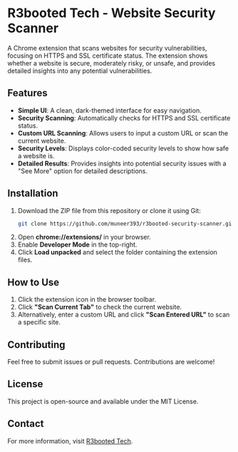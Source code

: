 # R3booted Tech - Website Security Scanner

A Chrome extension that scans websites for security vulnerabilities, focusing on HTTPS and SSL certificate status. The extension shows whether a website is secure, moderately risky, or unsafe, and provides detailed insights into any potential vulnerabilities.

## Features
- **Simple UI**: A clean, dark-themed interface for easy navigation.
- **Security Scanning**: Automatically checks for HTTPS and SSL certificate status.
- **Custom URL Scanning**: Allows users to input a custom URL or scan the current website.
- **Security Levels**: Displays color-coded security levels to show how safe a website is.
- **Detailed Results**: Provides insights into potential security issues with a "See More" option for detailed descriptions.

## Installation
1. Download the ZIP file from this repository or clone it using Git:
    ```bash
    git clone https://github.com/muneer393/r3booted-security-scanner.git
    ```
2. Open **chrome://extensions/** in your browser.
3. Enable **Developer Mode** in the top-right.
4. Click **Load unpacked** and select the folder containing the extension files.

## How to Use
1. Click the extension icon in the browser toolbar.
2. Click **"Scan Current Tab"** to check the current website.
3. Alternatively, enter a custom URL and click **"Scan Entered URL"** to scan a specific site.

## Contributing
Feel free to submit issues or pull requests. Contributions are welcome!

## License
This project is open-source and available under the MIT License.

## Contact
For more information, visit [R3booted Tech](https://r3bootedtech.carrd.co).

